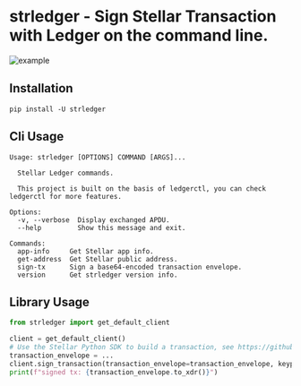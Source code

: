 # strledger - Sign Stellar Transaction with Ledger on the command line.

![example](https://github.com/overcat/strledger/blob/main/img/example.png)

## Installation
```shell
pip install -U strledger
```

## Cli Usage
```text
Usage: strledger [OPTIONS] COMMAND [ARGS]...

  Stellar Ledger commands.

  This project is built on the basis of ledgerctl, you can check ledgerctl for more features.

Options:
  -v, --verbose  Display exchanged APDU.
  --help         Show this message and exit.

Commands:
  app-info     Get Stellar app info.
  get-address  Get Stellar public address.
  sign-tx      Sign a base64-encoded transaction envelope.
  version      Get strledger version info.
```

## Library Usage

```python
from strledger import get_default_client

client = get_default_client()
# Use the Stellar Python SDK to build a transaction, see https://github.com/StellarCN/py-stellar-base
transaction_envelope = ...
client.sign_transaction(transaction_envelope=transaction_envelope, keypair_index=0)
print(f"signed tx: {transaction_envelope.to_xdr()}")
```